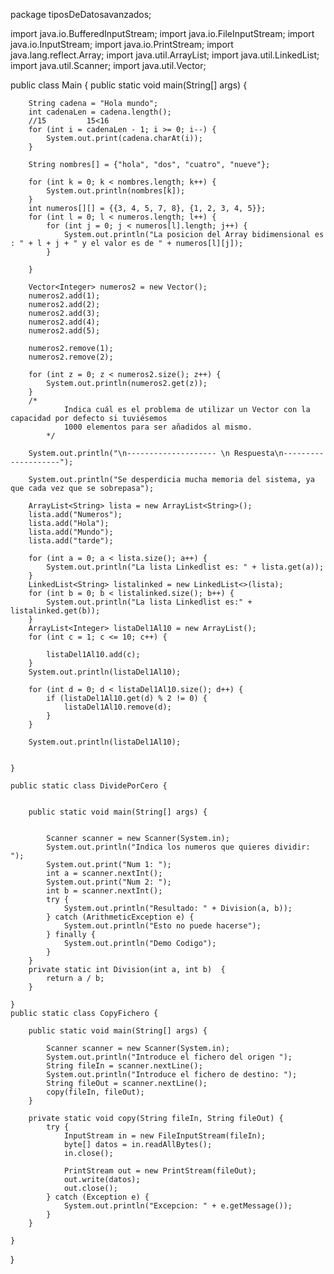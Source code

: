 package tiposDeDatosavanzados;



import java.io.BufferedInputStream;
import java.io.FileInputStream;
import java.io.InputStream;
import java.io.PrintStream;
import java.lang.reflect.Array;
import java.util.ArrayList;
import java.util.LinkedList;
import java.util.Scanner;
import java.util.Vector;

public class Main {
    public static void main(String[] args) {

        String cadena = "Hola mundo";
        int cadenaLen = cadena.length();
        //15         15<16
        for (int i = cadenaLen - 1; i >= 0; i--) {
            System.out.print(cadena.charAt(i));
        }

        String nombres[] = {"hola", "dos", "cuatro", "nueve"};

        for (int k = 0; k < nombres.length; k++) {
            System.out.println(nombres[k]);
        }
        int numeros[][] = {{3, 4, 5, 7, 8}, {1, 2, 3, 4, 5}};
        for (int l = 0; l < numeros.length; l++) {
            for (int j = 0; j < numeros[l].length; j++) {
                System.out.println("La posicion del Array bidimensional es : " + l + j + " y el valor es de " + numeros[l][j]);
            }

        }

        Vector<Integer> numeros2 = new Vector();
        numeros2.add(1);
        numeros2.add(2);
        numeros2.add(3);
        numeros2.add(4);
        numeros2.add(5);

        numeros2.remove(1);
        numeros2.remove(2);

        for (int z = 0; z < numeros2.size(); z++) {
            System.out.println(numeros2.get(z));
        }
        /*
                Indica cuál es el problema de utilizar un Vector con la capacidad por defecto si tuviésemos
                1000 elementos para ser añadidos al mismo.
            */

        System.out.println("\n-------------------- \n Respuesta\n--------------------");

        System.out.println("Se desperdicia mucha memoria del sistema, ya que cada vez que se sobrepasa");

        ArrayList<String> lista = new ArrayList<String>();
        lista.add("Numeros");
        lista.add("Hola");
        lista.add("Mundo");
        lista.add("tarde");

        for (int a = 0; a < lista.size(); a++) {
            System.out.println("La lista Linkedlist es: " + lista.get(a));
        }
        LinkedList<String> listalinked = new LinkedList<>(lista);
        for (int b = 0; b < listalinked.size(); b++) {
            System.out.println("La lista Linkedlist es:" + listalinked.get(b));
        }
        ArrayList<Integer> listaDel1Al10 = new ArrayList();
        for (int c = 1; c <= 10; c++) {

            listaDel1Al10.add(c);
        }
        System.out.println(listaDel1Al10);

        for (int d = 0; d < listaDel1Al10.size(); d++) {
            if (listaDel1Al10.get(d) % 2 != 0) {
                listaDel1Al10.remove(d);
            }
        }

        System.out.println(listaDel1Al10);


    }

    public static class DividePorCero {


        public static void main(String[] args) {


            Scanner scanner = new Scanner(System.in);
            System.out.println("Indica los numeros que quieres dividir: ");
            System.out.print("Num 1: ");
            int a = scanner.nextInt();
            System.out.print("Num 2: ");
            int b = scanner.nextInt();
            try {
                System.out.println("Resultado: " + Division(a, b));
            } catch (ArithmeticException e) {
                System.out.println("Esto no puede hacerse");
            } finally {
                System.out.println("Demo Codigo");
            }
        }
        private static int Division(int a, int b)  {
            return a / b;
        }

    }
    public static class CopyFichero {

        public static void main(String[] args) {

            Scanner scanner = new Scanner(System.in);   
            System.out.println("Introduce el fichero del origen ");
            String fileIn = scanner.nextLine();
            System.out.println("Introduce el fichero de destino: ");
            String fileOut = scanner.nextLine();
            copy(fileIn, fileOut);
        }

        private static void copy(String fileIn, String fileOut) {
            try {
                InputStream in = new FileInputStream(fileIn);
                byte[] datos = in.readAllBytes();
                in.close();

                PrintStream out = new PrintStream(fileOut);
                out.write(datos);
                out.close();
            } catch (Exception e) {
                System.out.println("Excepcion: " + e.getMessage());
            }
        }

    }
}
